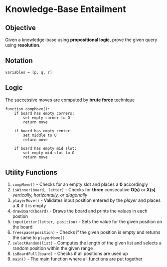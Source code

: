 # Knowledge-Base Entailment

## Objective

Given a knowledge-base using **propositional logic**, prove the given query using **resolution**.

## Notation

    variables = [p, q, r]

## Logic

The successive moves are computed by **brute force** technique

    function compMove():
        if board has empty corners:
            set empty corner to O
            return move

        if board has empty center:
            set middle to O
            return move
            
        if board has empty mid slot:
            set empty mid slot to O
            return move
            
## Utility Functions

1. `compMove()` - Checks for an empty slot and places a **0** accordingly
2. `isWinner(board, letter)` - Checks for **three** consecutive **O(s)** or **X(s)** *vertically, horizontally, or diagonally*
3. `playerMove()` - Validates input position entered by the *player* and places a **X** if it is empty
4. `drawBoard(board)` - Draws the board and prints the values in each postion
5. `inputLetter(letter, position)` - Sets the value for the given position on the board
6. `freespace(position)` - Checks if the given position is empty and returns the same to `playerMove()`
7. `selectRandom(list)` - Computes the length of the given list and selects a random position within the given range
8. `isBoardFull(board)` - Checks if all positions are used up
9. `main()` - The main function where all functions are put together
